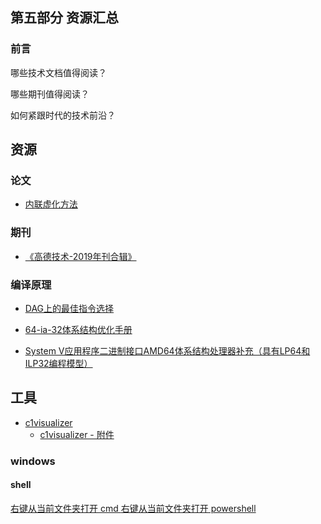 ## 第五部分 资源汇总
### 前言
哪些技术文档值得阅读？

哪些期刊值得阅读？

如何紧跟时代的技术前沿？

## 资源

### 论文

- [内联虚化方法](files/papers_1628_16280258.pdf)

### 期刊

 - [《高德技术-2019年刊合辑》](files/46a2ae997f5ef395a78c9ab751b6d942.pdf)

### 编译原理

- [DAG上的最佳指令选择](files/2008-CGO-DagISel.pdf)

- [64-ia-32体系结构优化手册](files/64-ia-32-architectures-optimization-manual.pdf)

- [System V应用程序二进制接口AMD64体系结构处理器补充（具有LP64和ILP32编程模型）](files/x86-64-psABI-1.0.pdf)


## 工具

- [c1visualizer](http://lafo.ssw.uni-linz.ac.at/c1visualizer/)
  - [c1visualizer - 附件](files/c1visualizer-1.7.zip) 
  
### windows 

#### shell

[右键从当前文件夹打开 cmd ](windows/opencmdhere.reg)
[右键从当前文件夹打开 powershell ](windows/openpowsershellhere.reg)
